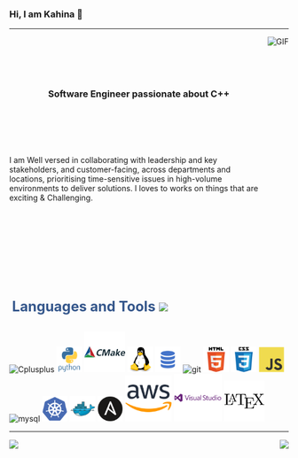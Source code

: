 ### Hi, I am Kahina 👋
<hr style="border-top: 0.5px; color:light-blue;">
<!--
**kahina227/kahina227** is a ✨ _special_ ✨ repository because its `README.md` (this file) appears on your GitHub profile.
-->
<img align="right" alt="GIF" src="https://github.com/arsentieva/arsentieva/blob/main/code.gif?raw=true" height="260" />
<!--<img alt="img" src="https://github.com/kahina227/kahina227/blob/main/dev.png?raw=true">-->

<div style="padding: 70px; align: right;">
  <h3>Software Engineer passionate about C++</h3> 
</div>
 
<p align="left"> I am Well versed in collaborating with leadership and key stakeholders, and customer-facing, across departments and locations, prioritising time-sensitive issues in high-volume environments to deliver solutions. I loves to works on things that are exciting & Challenging.</p> 
<br>
<br>
<br>
<br>
<br>
<br>
<br>

<div style="padding: 5px;">
  <h3 style="color: rgb(52, 86, 139); font-size:25px;">Languages and Tools <img src="https://media.giphy.com/media/WUlplcMpOCEmTGBtBW/giphy.gif" width="36"></h3> 
</div>

<div>
 <img src="https://raw.githubusercontent.com/coderjojo/coderjojo/master/img/cpp.png" title="Cpluplus" alt="Cplusplus" width="46">
 <img src="https://github.com/devicons/devicon/blob/master/icons/python/python-original-wordmark.svg" title="Python" alt="Python" width="46"/>
 <img src="https://github.com/devicons/devicon/blob/master/icons/cmake/cmake-original-wordmark.svg" title="CMake" alt="CMake" width="74"/>
 <img src="https://raw.githubusercontent.com/devicons/devicon/master/icons/linux/linux-original.svg" title="linux" alt="linux" width="46">
 <img src="https://raw.githubusercontent.com/github/explore/80688e429a7d4ef2fca1e82350fe8e3517d3494d/topics/sql/sql.png" title="sql" alt="SQL" width="46"/>
 <img src="https://www.vectorlogo.zone/logos/git-scm/git-scm-icon.svg" title="git" alt="git" width="46"/>
 <img src="https://raw.githubusercontent.com/devicons/devicon/master/icons/html5/html5-original-wordmark.svg" title="html5" alt="html5" width="46"> 
 <img src="https://raw.githubusercontent.com/devicons/devicon/master/icons/css3/css3-original-wordmark.svg" title="css3" alt="css3" width="46"/>
 <img src="https://github.com/devicons/devicon/blob/master/icons/javascript/javascript-original.svg" title="JS" alt="JS" width="46"/>
 <img src="https://www.vectorlogo.zone/logos/mysql/mysql-ar21.svg" alt="mysql" width="77">
 <img src="https://github.com/devicons/devicon/blob/master/icons/kubernetes/kubernetes-plain.svg" title="Kubernetes" alt="Kubernetes" width="46"/>
 <img src="https://github.com/devicons/devicon/blob/master/icons/docker/docker-original.svg" title="docker" alt="docker" width="46"/>
 <img src="https://github.com/devicons/devicon/blob/master/icons/ansible/ansible-original.svg" title="ansible" alt="ansible" width="46"/>
 <img src="https://github.com/devicons/devicon/blob/master/icons/amazonwebservices/amazonwebservices-original-wordmark.svg" title="aws" alt="aws" width="84"/>
 <img src="https://github.com/devicons/devicon/blob/master/icons/visualstudio/visualstudio-plain-wordmark.svg" title="VS" alt="VS" width="86"/>
 <img src="https://github.com/devicons/devicon/blob/master/icons/latex/latex-original.svg" title="latex" alt="latex" width="74"/>
 

<hr style="height:2px; border-width:1; color:light-blue; background-color:gray">
  
<div>
  <img align="left" src="https://github-readme-stats.vercel.app/api/top-langs/?username=kahina227&layout=compact&show_icons=true&theme=vue" />
  <img height="165" align="right" src="https://github-readme-stats.vercel.app/api?username=kahina227&show_icons=true&theme=vue&count_private=true" />
</div>

